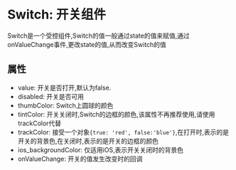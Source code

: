# Switch: 开关组件

Switch是一个受控组件,Switch的值一般通过state的值来赋值,通过onValueChange事件,更改state的值,从而改变Switch的值

## 属性

* value: 开关是否打开,默认为false.
* disabled: 开关是否可用
* thumbColor: Switch上圆球的颜色
* tintColor: 开关关闭时,Switch的边框的颜色,该属性不再推荐使用,请使用trackColor代替
* trackColor: 接受一个对象`{true: 'red', false:'blue'}`,在打开时,表示的是开关的背景色,在关闭时,表示的是开关的边框的颜色
* ios_backgroundColor: 仅适用iOS,表示开关关闭时的背景色
* onValueChange: 开关的值发生改变时的回调
